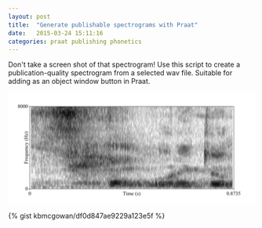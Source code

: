```yaml
---
layout: post
title:  "Generate publishable spectrograms with Praat"
date:   2015-03-24 15:11:16
categories: praat publishing phonetics
---
```


Don't take a screen shot of that spectrogram! Use this script to
create a publication-quality spectrogram from a selected wav file.
Suitable for adding as an object window button in Praat.

<img alt="example output" src="/blog/assets/sgram.png" width="720px"/><br/>

{% gist kbmcgowan/df0d847ae9229a123e5f %}

